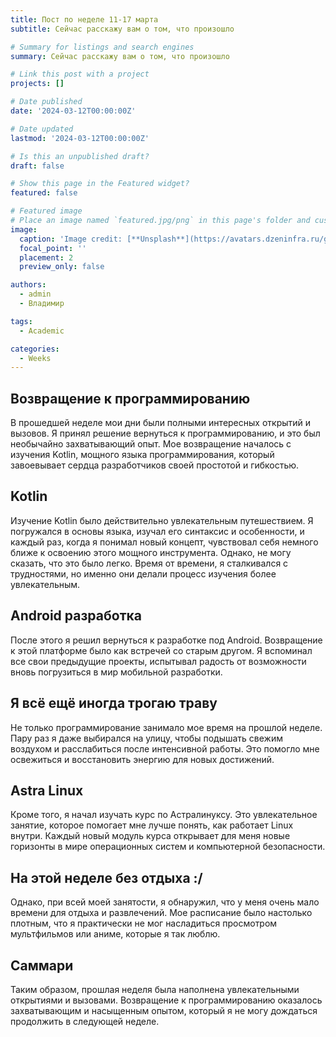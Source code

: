 ```yaml
---
title: Пост по неделе 11-17 марта
subtitle: Сейчас расскажу вам о том, что произошло 

# Summary for listings and search engines
summary: Сейчас расскажу вам о том, что произошло 

# Link this post with a project
projects: []

# Date published
date: '2024-03-12T00:00:00Z'

# Date updated
lastmod: '2024-03-12T00:00:00Z'

# Is this an unpublished draft?
draft: false

# Show this page in the Featured widget?
featured: false

# Featured image
# Place an image named `featured.jpg/png` in this page's folder and customize its options here.
image:
  caption: 'Image credit: [**Unsplash**](https://avatars.dzeninfra.ru/get-zen_doc/2458644/pub_5ef45012ed18e5523c4f3ecf_5ef45088ff0d07391e30926f/scale_540)'
  focal_point: ''
  placement: 2
  preview_only: false

authors:
  - admin
  - Владимир

tags:
  - Academic

categories:
  - Weeks
---
```


## Возвращение к программированию

В прошедшей неделе мои дни были полными интересных открытий и вызовов. Я принял решение вернуться к программированию, и это был необычайно захватывающий опыт. Мое возвращение началось с изучения Kotlin, мощного языка программирования, который завоевывает сердца разработчиков своей простотой и гибкостью.

## Kotlin

Изучение Kotlin было действительно увлекательным путешествием. Я погружался в основы языка, изучал его синтаксис и особенности, и каждый раз, когда я понимал новый концепт, чувствовал себя немного ближе к освоению этого мощного инструмента. Однако, не могу сказать, что это было легко. Время от времени, я сталкивался с трудностями, но именно они делали процесс изучения более увлекательным.

## Android разработка

После этого я решил вернуться к разработке под Android. Возвращение к этой платформе было как встречей со старым другом. Я вспоминал все свои предыдущие проекты, испытывал радость от возможности вновь погрузиться в мир мобильной разработки.

## Я всё ещё иногда трогаю траву

Не только программирование занимало мое время на прошлой неделе. Пару раз я даже выбирался на улицу, чтобы подышать свежим воздухом и расслабиться после интенсивной работы. Это помогло мне освежиться и восстановить энергию для новых достижений.

## Astra Linux

Кроме того, я начал изучать курс по Астралинуксу. Это увлекательное занятие, которое помогает мне лучше понять, как работает Linux внутри. Каждый новый модуль курса открывает для меня новые горизонты в мире операционных систем и компьютерной безопасности.

## На этой неделе без отдыха :/

Однако, при всей моей занятости, я обнаружил, что у меня очень мало времени для отдыха и развлечений. Мое расписание было настолько плотным, что я практически не мог насладиться просмотром мультфильмов или аниме, которые я так люблю.

## Саммари

Таким образом, прошлая неделя была наполнена увлекательными открытиями и вызовами. Возвращение к программированию оказалось захватывающим и насыщенным опытом, который я не могу дождаться продолжить в следующей неделе.
